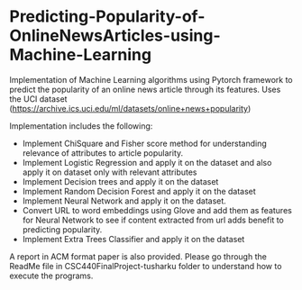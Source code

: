 # Predicting-Popularity-of-OnlineNewsArticles-using-Machine-Learning
Implementation of Machine Learning algorithms using Pytorch framework to predict the popularity of an online news article through its features. Uses the UCI dataset (https://archive.ics.uci.edu/ml/datasets/online+news+popularity)

Implementation includes the following:

* Implement ChiSquare and Fisher score method for understanding relevance of attributes to article popularity.
* Implement Logistic Regression and apply it on the dataset and also apply it on dataset only with relevant attributes
* Implement Decision trees and apply it on the dataset
* Implement Random Decision Forest and apply it on the dataset
* Implement Neural Network and apply it on the dataset.
* Convert URL to word embeddings using Glove and add them as features for Neural Network to see if content extracted from url adds benefit to predicting popularity.
* Implement Extra Trees Classifier and apply it on the dataset

A report in ACM format paper is also provided.
Please go through the ReadMe file in CSC440FinalProject-tusharku folder to understand how to execute the programs.
